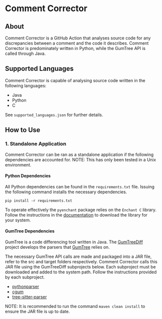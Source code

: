 # Comment Corrector

## About

Comment Corrector is a GitHub Action that analyses source code for any discrepancies between a comment and the code it describes. Comment Corrector is predominately written in Python, while the GumTree API is called through Java.

## Supported Languages

Comment Corrector is capable of analysing source code written in the following languages:

- Java
- Python
- C

See `supported_languages.json` for further details.

## How to Use

### 1. Standalone Application

Comment Corrector can be ran as a standalone application if the following dependencies are accounted for. NOTE: This has only been tested in a Unix environment.

#### Python Dependencies

All Python dependencies can be found in the `requirements.txt` file. Issuing the following command installs the necessary dependencies.

```
pip install -r requirements.txt
```

To operate effectively the `pyenchant` package relies on the `Enchant C` library. Follow the instructions in the [documentation](http://pyenchant.github.io/pyenchant/install.html) to download the library for your system.

#### GumTree Dependencies

GumTree is a code differencing tool written in Java. The [GumTreeDiff](https://github.com/GumTreeDiff) project develops the parsers that [GumTree](https://github.com/GumTreeDiff/gumtree) relies on.  

The necessary GumTree API calls are made and packaged into a JAR file, refer to the src and target folders respectively. Comment Corrector calls this JAR file using the GumTreeDiff subprojects below. Each subproject must be downloaded and added to the system path. Follow the instructions provided by each subproject.

- [pythonparser](https://github.com/GumTreeDiff/pythonparser)
- [cgum](https://github.com/GumTreeDiff/cgum)
- [tree-sitter-parser](https://github.com/GumTreeDiff/tree-sitter-parser)

NOTE: It is recommended to run the command `maven clean install` to ensure the JAR file is up to date.
